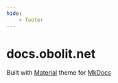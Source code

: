 ```yaml
---
hide:
    - footer
---
```

# docs.obolit.net

Built with [Material](https://squidfunk.github.io/mkdocs-material/) theme for [MkDocs](https://www.mkdocs.org/)
